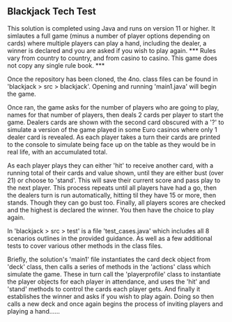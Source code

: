 ## Blackjack Tech Test

This solution is completed using Java and runs on version 11 or higher.
It simlautes a full game (minus a number of player options depending on cards) where multiple players
can play a hand, including the dealer, a winner is declared and you are asked if you wish to play again.
*** Rules vary from country to country, and from casino to casino. This game does not copy any single rule book. ***

Once the repository has been cloned, the 4no. class files can be found in 'blackjack > src > blackjack'.
Opening and running 'main1.java' will begin the game.

Once ran, the game asks for the number of players who are going to play, names for that number of players,
then deals 2 cards per player to start the game. Dealers cards are shown with the second card obscured with a '?' 
to simulate a version of the game played in some Euro casinos where only 1 dealer card is revealed. 
As each player takes a turn their cards are printed to the console to simulate being face up on the table
as they would be in real life, with an accumulated total.

As each player plays they can either 'hit' to receive another card, with a running total of their cards and value shown,
until they are either bust (over 21) or choose to 'stand'. This will save their current score and pass play to the
next player. This process repeats until all players have had a go, then the dealers turn is run automatically,
hitting til they have 15 or more, then stands. Though they can go bust too. Finally, all players scores are checked
and the highest is declared the winner. You then have the choice to play again.


In 'blackjack > src > test' is a file 'test_cases.java' which includes all 8 scenarios outlines in the
provided guidance. As well as a few additional tests to cover various other methods in the class files.


Briefly, the solution's 'main1' file instantiates the card deck object from 'deck' class, then calls a series of 
methods in the 'actions' class which simulate the game. These in turn call the 'playerprofile' class to instantiate
the player objects for each player in attendance, and uses the 'hit' and 'stand' methods to control the cards each
player gets. And finally it establishes the winner and asks if you wish to play again. Doing so then calls a new
deck and once again begins the process of inviting players and playing a hand......
